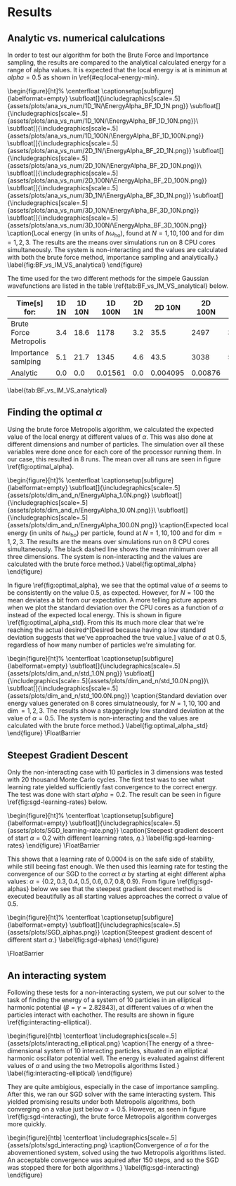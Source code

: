 # Results
## Analytic vs. numerical calulcations
In order to test our algorithm for both the Brute Force and Importance sampling, the results are compared to the analytical calculated energy for a range of alpha values. It is expected that the local energy is at is minimun at $alpha  = 0.5$ as shown in \ref{#eq:local-energy-min}. 

\begin{figure}[ht]%
  \centerfloat
  \captionsetup[subfigure]{labelformat=empty}
   \subfloat[]{\includegraphics[scale=.5]{assets/plots/ana_vs_num/1D_1N/\EnergyAlpha_BF_1D_1N.png}}
  \subfloat[]{\includegraphics[scale=.5]{assets/plots/ana_vs_num/1D_10N/\EnergyAlpha_BF_1D_10N.png}}\\
  \subfloat[]{\includegraphics[scale=.5]{assets/plots/ana_vs_num/1D_100N/\EnergyAlpha_BF_1D_100N.png}}
  \subfloat[]{\includegraphics[scale=.5]{assets/plots/ana_vs_num/2D_1N/\EnergyAlpha_BF_2D_1N.png}}
  \subfloat[]{\includegraphics[scale=.5]{assets/plots/ana_vs_num/2D_10N/\EnergyAlpha_BF_2D_10N.png}}\\
  \subfloat[]{\includegraphics[scale=.5]{assets/plots/ana_vs_num/2D_100N/\EnergyAlpha_BF_2D_100N.png}}
  \subfloat[]{\includegraphics[scale=.5]{assets/plots/ana_vs_num/3D_1N/\EnergyAlpha_BF_3D_1N.png}}
  \subfloat[]{\includegraphics[scale=.5]{assets/plots/ana_vs_num/3D_10N/\EnergyAlpha_BF_3D_10N.png}}
  \subfloat[]{\includegraphics[scale=.5]{assets/plots/ana_vs_num/3D_100N/\EnergyAlpha_BF_3D_100N.png}}
  \caption{Local energy (in units of $\hbar\omega_\text{ho}$), found at $N=1,10,100$ and for $\dim= 1,2,3$. The results are the means over simulations run on 8 CPU cores simultaneously. The system is non-interacting and the values are calculated with both the brute force method, importance sampling and analytically.}
  \label{fig:BF_vs_IM_VS_analytical}
\end{figure}

The time used for the two different methods for the simpele Gaussian wavefunctions are listed in the table \ref{tab:BF_vs_IM_VS_analytical} below. 

| Time[s] for: | 1D 1N | 1D 10N | 1D 100N | 2D 1N | 2D 10N   | 2D 100N | 3D 1N | 3D 10N | 3D 100N |
|------------------------|-------|--------|---------|-------|----------|---------|-------|--------|---------|
| Brute Force Metropolis | 3.4   | 18.6   | 1178    | 3.2   | 35.5     | 2497    | 3.5   | 36.8   | 2073    |
| Importance samlping    | 5.1   | 21.7   | 1345    | 4.6   | 43.5     | 3038    | 5.4   | 46.4   | 2709    |
| Analytic               | 0.0   | 0.0    | 0.01561 | 0.0   | 0.004095 | 0.00876 |       |        |         |
\label{tab:BF_vs_IM_VS_analytical}
## Finding the optimal $\alpha$

Using the brute force Metropolis algorithm, we calculated the expected value of the local energy at different values of $\alpha$. This was also done at different dimensions and number of particles. The simulation over all these variables were done once for each core of the processor running them. In our case, this resulted in 8 runs. The mean over all runs are seen in figure \ref{fig:optimal_alpha}.

\begin{figure}[ht]%
  \centerfloat
  \captionsetup[subfigure]{labelformat=empty}
  \subfloat[]{\includegraphics[scale=.5]{assets/plots/dim_and_n/EnergyAlpha_1.0N.png}}
  \subfloat[]{\includegraphics[scale=.5]{assets/plots/dim_and_n/EnergyAlpha_10.0N.png}}\\
  \subfloat[]{\includegraphics[scale=.5]{assets/plots/dim_and_n/EnergyAlpha_100.0N.png}}
  \caption{Expected local energy (in units of $\hbar\omega_\text{ho}$) per particle, found at $N=1,10,100$ and for $\dim= 1,2,3$. The results are the means over simulations run on 8 CPU cores simultaneously. The black dashed line shows the mean minimum over all three dimensions. The system is non-interacting and the values are calculated with the brute force method.}
  \label{fig:optimal_alpha}
\end{figure}

In figure \ref{fig:optimal_alpha}, we see that the optimal value of $\alpha$ seems to be consistently on the value $0.5$, as expected. However, for $N = 100$ the mean deviates a bit from our expectation. A more telling picture appears when we plot the standard deviation over the CPU cores as a function of $\alpha$ instead of the expected local energy. This is shown in figure \ref{fig:optimal_alpha_std}. From this its much more clear that we're reaching the actual desired^[Desired because having a low standard deviation suggests that we've approached the true value.] value of $\alpha$ at $0.5$, regardless of how many number of particles we're simulating for.

\begin{figure}[ht]%
  \centerfloat
  \captionsetup[subfigure]{labelformat=empty}
  \subfloat[]{\includegraphics[scale=.5]{assets/plots/dim_and_n/std_1.0N.png}}
  \subfloat[]{\includegraphics[scale=.5]{assets/plots/dim_and_n/std_10.0N.png}}\\
  \subfloat[]{\includegraphics[scale=.5]{assets/plots/dim_and_n/std_100.0N.png}}
  \caption{Standard deviation over energy values generated on 8 cores simulatneously, for $N=1,10,100$ and $\dim=1,2,3$. The results show a staggeringly low standard deviation at the value of $\alpha = 0.5$. The system is non-interacting and the values are calculated with the brute force method.}
  \label{fig:optimal_alpha_std}
\end{figure}
\FloatBarrier


## Steepest Gradient Descent

Only the non-interacting case with 10 particles in 3 dimensions was tested with 20 thousand Monte Carlo cycles. The first test was to see what learning rate yielded sufficiently fast convergence to the correct energy. The test was done with start $alpha = 0.2$. The result can be seen in figure \ref{fig:sgd-learning-rates} below.

\begin{figure}[ht]%
  \centerfloat
  \captionsetup[subfigure]{labelformat=empty}
  \subfloat[]{\includegraphics[scale=.5]{assets/plots/SGD_learning-rate.png}}
  \caption{Steepest gradient descent of start $\alpha = 0.2$ with different learning rates, $\eta$.}
  \label{fig:sgd-learning-rates}
\end{figure}
\FloatBarrier

This shows that a learning rate of $0.0004$ is on the safe side of stability, while still beeing fast enough. We then used this learning rate for testing the convergence of our SGD to the correct $\alpha$ by starting at eight different alpha values: $\alpha = \{0.2, 0.3, 0.4, 0.5, 0.6, 0.7, 0.8, 0.9\}$. From figure \ref{fig:sgd-alphas} below we see that the steepest gradient descent method is executed beautifully as all starting values approaches the correct $\alpha$ value of $0.5$.

\begin{figure}[ht]%
  \centerfloat
  \captionsetup[subfigure]{labelformat=empty}
  \subfloat[]{\includegraphics[scale=.5]{assets/plots/SGD_alphas.png}}
  \caption{Steepest gradient descent of different start $\alpha$.}
  \label{fig:sgd-alphas}
\end{figure}

\FloatBarrier


## An interacting system

Following these tests for a non-interacting system, we put our solver to the task of finding the energy of a system of $10$ particles in an elliptical harmonic potential ($\beta = \gamma = 2.82843$), at different values of $\alpha$ when the particles interact with eachother. The results are shown in figure \ref{fig:interacting-elliptical}.

\begin{figure}[htb]
  \centerfloat
  \includegraphics[scale=.5]{assets/plots/interacting_elliptical.png}
  \caption{The energy of a three-dimensional system of $10$ interacting particles, situated in an elliptical harmonic oscillator potential well. The energy is evaluated against different values of $\alpha$ and using the two Metropolis algorithms listed.}
  \label{fig:interacting-elliptical}
\end{figure}

They are quite ambigious, especially in the case of importance sampling. After this, we ran our SGD solver with the same interacting system. This yielded promising results under both Metropolis algorithms, both converging on a value just below $\alpha = 0.5$. However, as seen in figure \ref{fig:sgd-interacting}, the brute force Metropolis algorithm converges more quickly.

\begin{figure}[htb]
  \centerfloat
  \includegraphics[scale=.5]{assets/plots/sgd_interacting.png}
  \caption{Convergence of $\alpha$ for the abovementioned system, solved using the two Metropolis algorithms listed. An acceptable convergence was aquired after $150$ steps, and so the SGD was stopped there for both algorithms.}
  \label{fig:sgd-interacting}
\end{figure}
